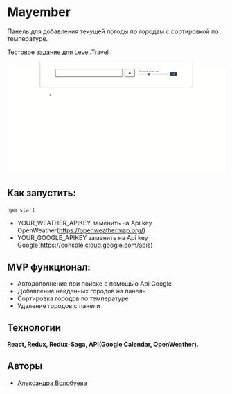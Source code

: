 # Mayember

Панель для добавления текущей погоды по городам с сортировкой по температуре.

Тестовое задание для Level.Travel

![](mayember.gif)

## Как запустить:
``npm start``


- YOUR_WEATHER_APIKEY заменить на Api key OpenWeather(https://openweathermap.org/)
- YOUR_GOOGLE_APIKEY заменить на  Api key Google(https://console.cloud.google.com/apis)

## MVP функционал:

- Автодополнение при поиске с помощью Api Google
- Добавление найденных городов на панель
- Сортировка городов по температуре
- Удаление городов с панели


## Технологии

**React, Redux, Redux-Saga, API(Google Calendar, OpenWeather).**

## Авторы

- [Александра Волобуева](https://github.com/RabbitWithoutaHat/)
